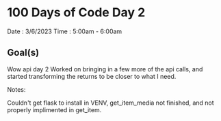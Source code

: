 # 100 Days of Code Day 2

Date : 3/6/2023
Time : 5:00am - 6:00am

## Goal(s)

Wow api day 2 
Worked on bringing in a few more of the api calls, and started transforming the returns to be closer to what I need.


Notes:

Couldn't get flask to install in VENV, get_item_media not finished, and not properly implimented in get_item.
